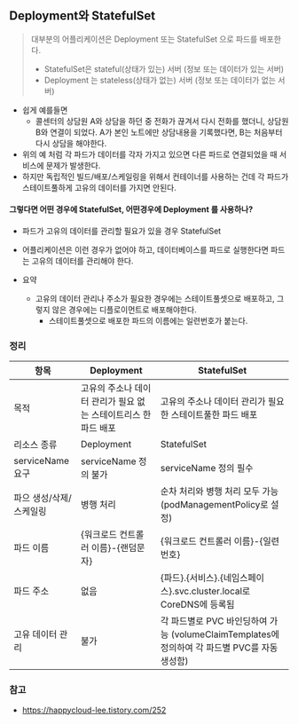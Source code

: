 ## Deployment와 StatefulSet

> 대부분의 어플리케이션은 Deployment 또는 StatefulSet 으로 파드를 배포한다.
>
> - StatefulSet은 stateful(상태가 있는) 서버 (정보 또는 데이터가 있는 서버)
> - Deployment 는 stateless(상태가 없는) 서버 (정보 또는 데이터가 없는 서버)

- 쉽게 예를들면
  - 콜센터의 상담원 A와 상담을 하던 중 전화가 끊겨서 다시 전화를 했더니, 상담원 B와 연결이 되었다. A가 본인 노트에만 상담내용을 기록했다면, B는 처음부터 다시 상담을 해야한다.
- 위의 예 처럼 각 파드가 데이터를 각자 가지고 있으면 다른 파드로 연결되었을 때 서비스에 문제가 발생한다.
- 하지만 독립적인 빌드/배포/스케일링을 위해서 컨테이너를 사용하는 건데 각 파드가 스테이트풀하게 고유의 데이터를 가지면 안된다.

#### 그렇다면 어떤 경우에 StatefulSet, 어떤경우에 Deployment 를 사용하나?

- 파드가 고유의 데이터를 관리할 필요가 있을 경우 StatefulSet
- 어플리케이션은 이런 경우가 없어야 하고, 데이터베이스를 파드로 실행한다면 파드는 고유의 데이터를 관리해야 한다.

- 요약
  - 고유의 데이터 관리나 주소가 필요한 경우에는 스테이트풀셋으로 배포하고, 그렇지 않은 경우에는 디플로이먼트로 배포해야한다.
    - 스테이트풀셋으로 배포한 파드의 이름에는 일련번호가 붙는다.



### 정리

| 항목                    | Deployment                                                   | StatefulSet                                                  |
| ----------------------- | ------------------------------------------------------------ | ------------------------------------------------------------ |
| 목적                    | 고유의 주소나 데이터 관리가 필요 없는 스테이트리스 한 파드 배포 | 고유의 주소나 데이터 관리가 필요한 스테이트풀한 파드 배포    |
| 리소스 종류             | Deployment                                                   | StatefulSet                                                  |
| serviceName 요구        | serviceName 정의 불가                                        | serviceName 정의 필수                                        |
| 파으 생성/삭제/스케일링 | 병행 처리                                                    | 순차 처리와 병행 처리 모두 가능<br />(podManagementPolicy로 설정) |
| 파드 이름               | {워크로드 컨트롤러 이름}-{랜덤문자}                          | {워크로드 컨트롤러 이름}-{일련번호}                          |
| 파드 주소               | 없음                                                         | {파드}.{서비스}.{네임스페이스}.svc.cluster.local로 CoreDNS에 등록됨 |
| 고유 데이터 관리        | 불가                                                         | 각 파드별로 PVC 바인딩하여 가능 (volumeClaimTemplates에 정의하여 각 파드별 PVC를 자동 생성함) |





### 참고

- https://happycloud-lee.tistory.com/252